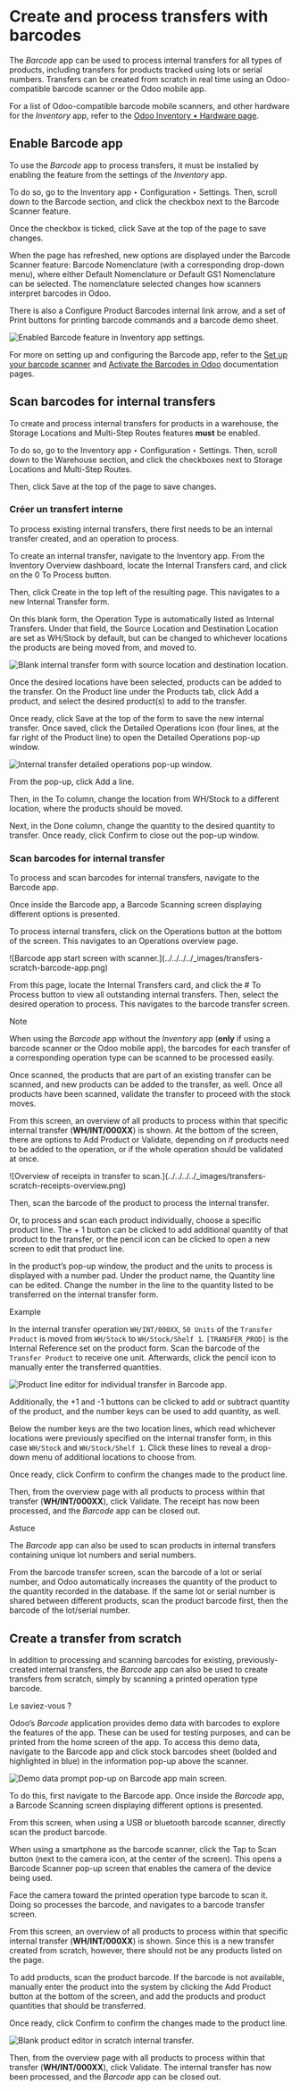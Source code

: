 # Create and process transfers with barcodes

The _Barcode_ app can be used to process internal transfers for all types of
products, including transfers for products tracked using lots or serial
numbers. Transfers can be created from scratch in real time using an Odoo-
compatible barcode scanner or the Odoo mobile app.

For a list of Odoo-compatible barcode mobile scanners, and other hardware for
the _Inventory_ app, refer to the [Odoo Inventory • Hardware
page](https://www.odoo.com/app/inventory-hardware).

## Enable Barcode app

To use the _Barcode_ app to process transfers, it must be installed by
enabling the feature from the settings of the _Inventory_ app.

To do so, go to the Inventory app ‣ Configuration ‣ Settings. Then, scroll
down to the Barcode section, and click the checkbox next to the Barcode
Scanner feature.

Once the checkbox is ticked, click Save at the top of the page to save
changes.

When the page has refreshed, new options are displayed under the Barcode
Scanner feature: Barcode Nomenclature (with a corresponding drop-down menu),
where either Default Nomenclature or Default GS1 Nomenclature can be selected.
The nomenclature selected changes how scanners interpret barcodes in Odoo.

There is also a Configure Product Barcodes internal link arrow, and a set of
Print buttons for printing barcode commands and a barcode demo sheet.

![Enabled Barcode feature in Inventory app
settings.](../../../../_images/transfers-scratch-enabled-barcode-setting.png)

For more on setting up and configuring the Barcode app, refer to the [Set up
your barcode scanner](../setup/hardware.html) and [Activate the Barcodes in
Odoo](../setup/software.html) documentation pages.

## Scan barcodes for internal transfers

To create and process internal transfers for products in a warehouse, the
Storage Locations and Multi-Step Routes features **must** be enabled.

To do so, go to the Inventory app ‣ Configuration ‣ Settings. Then, scroll
down to the Warehouse section, and click the checkboxes next to Storage
Locations and Multi-Step Routes.

Then, click Save at the top of the page to save changes.

### Créer un transfert interne

To process existing internal transfers, there first needs to be an internal
transfer created, and an operation to process.

To create an internal transfer, navigate to the Inventory app. From the
Inventory Overview dashboard, locate the Internal Transfers card, and click on
the 0 To Process button.

Then, click Create in the top left of the resulting page. This navigates to a
new Internal Transfer form.

On this blank form, the Operation Type is automatically listed as Internal
Transfers. Under that field, the Source Location and Destination Location are
set as WH/Stock by default, but can be changed to whichever locations the
products are being moved from, and moved to.

![Blank internal transfer form with source location and destination
location.](../../../../_images/transfers-scratch-internal-transfer-form.png)

Once the desired locations have been selected, products can be added to the
transfer. On the Product line under the Products tab, click Add a product, and
select the desired product(s) to add to the transfer.

Once ready, click Save at the top of the form to save the new internal
transfer. Once saved, click the Detailed Operations icon (four lines, at the
far right of the Product line) to open the Detailed Operations pop-up window.

![Internal transfer detailed operations pop-up
window.](../../../../_images/transfers-scratch-detailed-operations-popup.png)

From the pop-up, click Add a line.

Then, in the To column, change the location from WH/Stock to a different
location, where the products should be moved.

Next, in the Done column, change the quantity to the desired quantity to
transfer. Once ready, click Confirm to close out the pop-up window.

### Scan barcodes for internal transfer

To process and scan barcodes for internal transfers, navigate to the Barcode
app.

Once inside the Barcode app, a Barcode Scanning screen displaying different
options is presented.

To process internal transfers, click on the Operations button at the bottom of
the screen. This navigates to an Operations overview page.

![Barcode app start screen with scanner.](../../../../_images/transfers-
scratch-barcode-app.png)

From this page, locate the Internal Transfers card, and click the # To Process
button to view all outstanding internal transfers. Then, select the desired
operation to process. This navigates to the barcode transfer screen.

Note

When using the _Barcode_ app without the _Inventory_ app (**only** if using a
barcode scanner or the Odoo mobile app), the barcodes for each transfer of a
corresponding operation type can be scanned to be processed easily.

Once scanned, the products that are part of an existing transfer can be
scanned, and new products can be added to the transfer, as well. Once all
products have been scanned, validate the transfer to proceed with the stock
moves.

From this screen, an overview of all products to process within that specific
internal transfer (**WH/INT/000XX**) is shown. At the bottom of the screen,
there are options to Add Product or Validate, depending on if products need to
be added to the operation, or if the whole operation should be validated at
once.

![Overview of receipts in transfer to scan.](../../../../_images/transfers-
scratch-receipts-overview.png)

Then, scan the barcode of the product to process the internal transfer.

Or, to process and scan each product individually, choose a specific product
line. The \+ 1 button can be clicked to add additional quantity of that
product to the transfer, or the pencil icon can be clicked to open a new
screen to edit that product line.

In the product’s pop-up window, the product and the units to process is
displayed with a number pad. Under the product name, the Quantity line can be
edited. Change the number in the line to the quantity listed to be transferred
on the internal transfer form.

Example

In the internal transfer operation `WH/INT/000XX`, `50 Units` of the `Transfer
Product` is moved from `WH/Stock` to `WH/Stock/Shelf 1`. `[TRANSFER_PROD]` is
the Internal Reference set on the product form. Scan the barcode of the
`Transfer Product` to receive one unit. Afterwards, click the pencil icon to
manually enter the transferred quantities.

![Product line editor for individual transfer in Barcode
app.](../../../../_images/transfers-scratch-product-line-editor.png)

Additionally, the +1 and -1 buttons can be clicked to add or subtract quantity
of the product, and the number keys can be used to add quantity, as well.

Below the number keys are the two location lines, which read whichever
locations were previously specified on the internal transfer form, in this
case `WH/Stock` and `WH/Stock/Shelf 1`. Click these lines to reveal a drop-
down menu of additional locations to choose from.

Once ready, click Confirm to confirm the changes made to the product line.

Then, from the overview page with all products to process within that transfer
(**WH/INT/000XX**), click Validate. The receipt has now been processed, and
the _Barcode_ app can be closed out.

Astuce

The _Barcode_ app can also be used to scan products in internal transfers
containing unique lot numbers and serial numbers.

From the barcode transfer screen, scan the barcode of a lot or serial number,
and Odoo automatically increases the quantity of the product to the quantity
recorded in the database. If the same lot or serial number is shared between
different products, scan the product barcode first, then the barcode of the
lot/serial number.

## Create a transfer from scratch

In addition to processing and scanning barcodes for existing, previously-
created internal transfers, the _Barcode_ app can also be used to create
transfers from scratch, simply by scanning a printed operation type barcode.

Le saviez-vous ?

Odoo’s _Barcode_ application provides demo data with barcodes to explore the
features of the app. These can be used for testing purposes, and can be
printed from the home screen of the app. To access this demo data, navigate to
the Barcode app and click stock barcodes sheet (bolded and highlighted in
blue) in the information pop-up above the scanner.

![Demo data prompt pop-up on Barcode app main
screen.](../../../../_images/transfers-scratch-demo-data.png)

To do this, first navigate to the Barcode app. Once inside the _Barcode_ app,
a Barcode Scanning screen displaying different options is presented.

From this screen, when using a USB or bluetooth barcode scanner, directly scan
the product barcode.

When using a smartphone as the barcode scanner, click the Tap to Scan button
(next to the camera icon, at the center of the screen). This opens a Barcode
Scanner pop-up screen that enables the camera of the device being used.

Face the camera toward the printed operation type barcode to scan it. Doing so
processes the barcode, and navigates to a barcode transfer screen.

From this screen, an overview of all products to process within that specific
internal transfer (**WH/INT/000XX**) is shown. Since this is a new transfer
created from scratch, however, there should not be any products listed on the
page.

To add products, scan the product barcode. If the barcode is not available,
manually enter the product into the system by clicking the Add Product button
at the bottom of the screen, and add the products and product quantities that
should be transferred.

Once ready, click Confirm to confirm the changes made to the product line.

![Blank product editor in scratch internal
transfer.](../../../../_images/transfers-scratch-blank-product-editor.png)

Then, from the overview page with all products to process within that transfer
(**WH/INT/000XX**), click Validate. The internal transfer has now been
processed, and the _Barcode_ app can be closed out.

